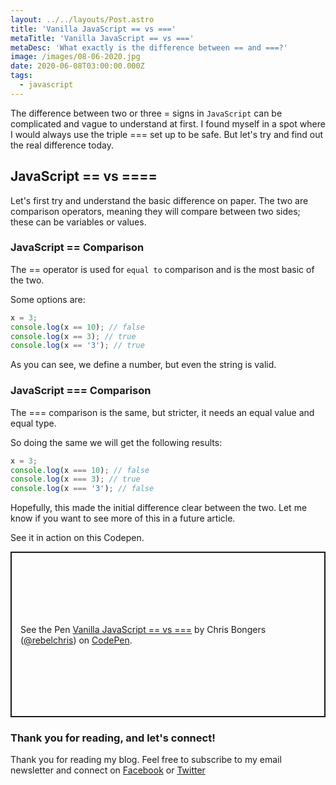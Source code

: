 ```yaml
---
layout: ../../layouts/Post.astro
title: 'Vanilla JavaScript == vs ==='
metaTitle: 'Vanilla JavaScript == vs ==='
metaDesc: 'What exactly is the difference between == and ===?'
image: /images/08-06-2020.jpg
date: 2020-06-08T03:00:00.000Z
tags:
  - javascript
---
```


The difference between two or three = signs in `JavaScript` can be complicated and vague to understand at first.
I found myself in a spot where I would always use the triple === set up to be safe.
But let's try and find out the real difference today.

## JavaScript == vs ====

Let's first try and understand the basic difference on paper.
The two are comparison operators, meaning they will compare between two sides; these can be variables or values.

### JavaScript == Comparison

The == operator is used for `equal to` comparison and is the most basic of the two.

Some options are:

```js
x = 3;
console.log(x == 10); // false
console.log(x == 3); // true
console.log(x == '3'); // true
```

As you can see, we define a number, but even the string is valid.

### JavaScript === Comparison

The === comparison is the same, but stricter, it needs an equal value and equal type.

So doing the same we will get the following results:

```js
x = 3;
console.log(x === 10); // false
console.log(x === 3); // true
console.log(x === '3'); // false
```

Hopefully, this made the initial difference clear between the two. Let me know if you want to see more of this in a future article.

See it in action on this Codepen.

<p class="codepen" data-height="265" data-theme-id="dark" data-default-tab="js,result" data-user="rebelchris" data-slug-hash="PoZqVbm" style="height: 265px; box-sizing: border-box; display: flex; align-items: center; justify-content: center; border: 2px solid; margin: 1em 0; padding: 1em;" data-pen-title="Vanilla JavaScript == vs ===">
  <span>See the Pen <a href="https://codepen.io/rebelchris/pen/PoZqVbm">
  Vanilla JavaScript == vs ===</a> by Chris Bongers (<a href="https://codepen.io/rebelchris">@rebelchris</a>)
  on <a href="https://codepen.io">CodePen</a>.</span>
</p>
<script async src="https://static.codepen.io/assets/embed/ei.js"></script>

### Thank you for reading, and let's connect!

Thank you for reading my blog. Feel free to subscribe to my email newsletter and connect on [Facebook](https://www.facebook.com/DailyDevTipsBlog) or [Twitter](https://twitter.com/DailyDevTips1)
